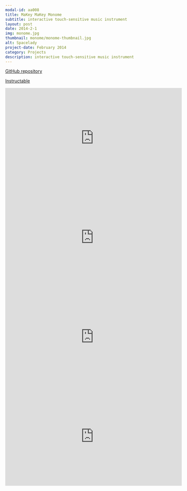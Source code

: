 ```yaml
---
modal-id: aa008
title: MaKey MaKey Monome
subtitle: interactive touch-sensitive music instrument
layout: post
date: 2014-2-1
img: monome.jpg
thumbnail: monome/monome-thumbnail.jpg
alt: Spacelady
project-date: February 2014
category: Projects
description: interactive touch-sensitive music instrument
---
```


[GitHub repository](https://github.com/jdeboi/monome)

[Instructable](http://www.instructables.com/id/MaKey-MaKey-Monome/)

<div class="embed-responsive embed-responsive-16by9">
<iframe width="560" height="315" src="https://www.youtube.com/embed/iqVz2CKDNXA" frameborder="0" allow="autoplay; encrypted-media" allowfullscreen></iframe>
</div>


<div class="embed-responsive embed-responsive-16by9">
<iframe width="560" height="315" src="https://www.youtube.com/embed/6j07iM7k5GQ" frameborder="0" allow="autoplay; encrypted-media" allowfullscreen></iframe>
</div>

<div class="embed-responsive embed-responsive-16by9">
<iframe width="560" height="315" src="https://www.youtube.com/embed/utB2h5gMnGk" frameborder="0" allow="autoplay; encrypted-media" allowfullscreen></iframe>
</div>

<div class="embed-responsive embed-responsive-16by9">
<iframe width="560" height="315" src="https://www.youtube.com/embed/Q65QOpuobl8" frameborder="0" allow="autoplay; encrypted-media" allowfullscreen></iframe>
</div>
